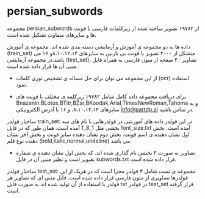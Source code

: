 # persian_subwords
مجموعه persian_subwords از ۱۹۷۸۲ تصویر ساخته شده از زیرکلمات فارسی با فونت ها و سایزهای متفاوت تشکیل شده است. 

 داده ها به دو مجموعه ی آموزش و آزمایشی دسته بندی شده اند. مجموعه ی آموزش (train_set) متشکل از  ۲۰۰۰ تصویر با فونت بی نازنین به سایزهای ۸،۱۰،۱۲،۱۴و ۱۶  می باشد.در مجموعه آزمایشی (test_set)،  تصاویر ۴۰ صفحه از متون فارسی به همراه فایل متنی آن ها قرار داده شده است.

* از این مجموعه می توان برای حل مساله ی تشخیص نوری کلمات (ocr) استفاده نمود.

* برای دریافت مجموعه داده کامل شامل ۱۹۷۸۲ زیرکلمه ی مختلف با فونت های Bnazanin.BLotus,BTitr,BZar,BKoodak,Arial,TimesNewRoman,Tahoma و به سایزهای ۸،۱۰،۱۲،۱۴، و ۱۶ با آدرس الکترونیکی info@partdp.ai در تماس باشید.

ساختار فولدر train_set:
در این فولدر داده های آموزشی در فولدرهایی با نام های سه بخشی مثل 1_8_1  آمده است. همان طور که در فایل font_size.txt آمده است. بخش اول نشان دهنده ی اسم فونت. بخش دوم نشان دهنده سایز فونت و بخش آخر نشان دهنده نوع قلم (bold,italic,normal,undeline) می باشد.
 
* تصاویر به صورت ۴ بخشی نام گذاری شده اند. که بخش اول نشان دهنده ی شماره تصویر است و نظیر متنی آن در فایل subwords.txt قرار داده شده است.

ساختار فولدر test_set:
مجموعه ی تست شامل ۳ فولدر مجزا است که در هریک از این فولدرها تصاویری از متون فارسی قرار داده شده است. فایل متنی ای که تصاویر هر فولدر با استفاده از آن تولید شده اند به صورت فایل txt در فولدر test_set قرار گرفته است.
